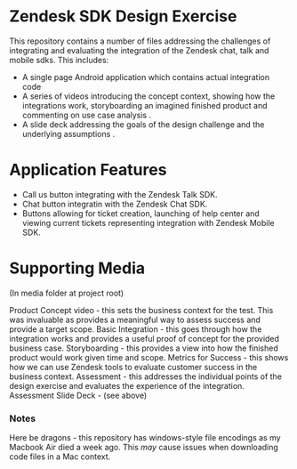 # Zendesk SDK Design Exercise

This repository contains a number of files addressing the challenges of integrating and evaluating the integration of the Zendesk chat, talk and mobile sdks. This includes:

  - A single page Android application which contains actual integration code
  - A series of videos introducing the concept context, showing how the integrations work, storyboarding an imagined finished product and commenting on use case analysis .
  - A slide deck addressing the goals of the design challenge and the underlying assumptions .

# Application Features

  - Call us button integrating with the Zendesk Talk SDK.
  - Chat button integratin with the Zendesk Chat SDK.
  - Buttons allowing for ticket creation, launching of help center and viewing current tickets representing integration with Zendesk Mobile SDK.

# Supporting Media 

(In media folder at project root)
    
Product Concept video - this sets the business context for the test. This was invaluable as provides a meaningful way to assess success and provide a target scope.
Basic Integration - this goes through how the integration works and provides a useful proof of concept for the provided business case.
Storyboarding - this provides a view into how the finished product would work given time and scope.
Metrics for Success - this shows how we can use Zendesk tools to evaluate customer success in the business context. 
Assessment - this addresses the individual points of the design exercise and evaluates the experience of the integration. 
Assessment Slide Deck - (see above) 
    
### Notes

Here be dragons - this repository has windows-style file encodings as my Macbook Air died a week ago. This *may* cause issues when downloading code files in a Mac context.


 










